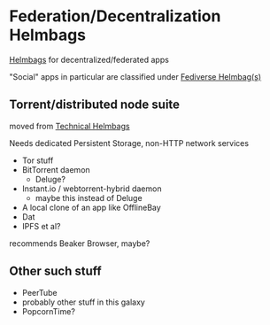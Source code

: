 # Federation/Decentralization Helmbags

[Helmbags](mtwmg-gw5d6-m5a4q-ded6h-dkz12) for decentralized/federated apps

"Social" apps in particular are classified under [Fediverse Helmbag(s)](pjqb1-sbf60-wd8j6-9vpkj-1zxrm)

## Torrent/distributed node suite

moved from [Technical Helmbags](a39sa-qmz8m-6r8cs-62h3v-3ve8v)

Needs dedicated Persistent Storage, non-HTTP network services

- Tor stuff
- BitTorrent daemon
  - Deluge?
- Instant.io / webtorrent-hybrid daemon
  - maybe this instead of Deluge
- A local clone of an app like OfflineBay
- Dat
- IPFS et al?

recommends Beaker Browser, maybe?

## Other such stuff

- PeerTube
- probably other stuff in this galaxy
- PopcornTime?
